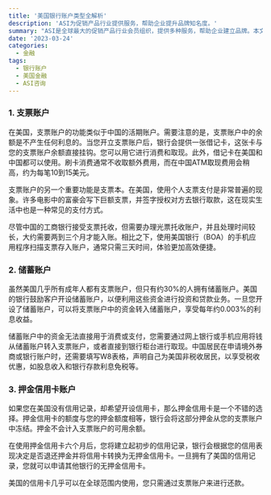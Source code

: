 ```yaml
---
title: '美国银行账户类型全解析'
description: 'ASI为促销产品行业提供服务，帮助企业提升品牌知名度。'
summary: "ASI是全球最大的促销产品行业会员组织，提供多种服务，帮助企业建立品牌。本文探讨了美国的三种主要银行账户类型：支票账户、储蓄账户和押金信用卡账户，帮助读者更好地理解这些金融工具。"
date: '2023-03-24'
categories:
  - 金融
tags:
  - 银行账户
  - 美国金融
  - ASI咨询
---
```


### 1. 支票账户

在美国，支票账户的功能类似于中国的活期账户。需要注意的是，支票账户中的余额是不产生任何利息的。当您开立支票账户后，银行会提供一张借记卡，这张卡与您的支票账户余额直接挂钩。您可以用它进行消费和取现。此外，借记卡在美国和中国都可以使用。刷卡消费通常不收取额外费用，而在中国ATM取现费用会稍高，约为每笔10到15美元。

支票账户的另一个重要功能是支票本。在美国，使用个人支票支付是非常普遍的现象。许多电影中的富豪会写下巨额支票，并签字授权对方去银行取款，这在现实生活中也是一种常见的支付方式。

尽管中国的工商银行接受支票托收，但需要办理光票托收账户，并且处理时间较长，大约需要两到三个月才能入账。相比之下，使用美国银行（BOA）的手机应用程序扫描支票存入账户，通常只需三天时间，体验更加高效便捷。

### 2. 储蓄账户

虽然美国几乎所有成年人都有支票账户，但只有约30%的人拥有储蓄账户。美国的银行鼓励客户开设储蓄账户，以便利用这些资金进行投资和贷款业务。一旦您开设了储蓄账户，可以将支票账户中的资金转入储蓄账户，享受每年约0.003%的利息收益。

储蓄账户中的资金无法直接用于消费或支付，您需要通过网上银行或手机应用将钱从储蓄账户转入支票账户，或者直接到银行柜台进行取现。中国居民在申请境外券商或银行账户时，还需要填写W8表格，声明自己为美国非税收居民，以享受税收优惠，如股息收入和银行存款利息免税等。

### 3. 押金信用卡账户

如果您在美国没有信用记录，却希望开设信用卡，那么押金信用卡是一个不错的选择。押金信用卡的额度与您的押金额度相等，银行会将这部分押金从您的支票账户中冻结。押金不会计入支票账户的可用余额。

在使用押金信用卡六个月后，您将建立起初步的信用记录，银行会根据您的信用表现决定是否退还押金并将信用卡转换为无押金信用卡。一旦拥有了美国的信用记录，您就可以申请其他银行的无押金信用卡。

美国的信用卡几乎可以在全球范围内使用，您只需通过支票账户来进行还款。